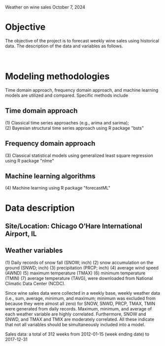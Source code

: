 Weather on wine sales
October 7, 2024

# Objective
The objective of the project is to forecast weekly wine sales using historical data. The description of the data and variables as follows.  
<br>
<br>

# Modeling methodologies
  Time domain approach, frequency domain approach, and machine learning models are utilized and compared. Specific methods include  
## Time domain approach  
   (1) Classical time series approaches (e.g., arima and sarima);   
   (2) Bayesian structural time series approach using R package "bsts"  
## Frequency domain approach  
   (3) Classical statistical models using generalized least square regression using R package "nlme"  
## Machine learning algorithms  
   (4) Machine learning using R package "forecastML"    

                             
# Data description
## Site/Location: Chicago O’Hare International Airport, IL
## Weather variables
(1) Daily records of snow fall (SNOW; inch)
(2) snow accumulation on the ground (SNWD; inch)
(3) precipitation (PRCP; inch)
(4) average wind speed (AWND)
(5) maximum temperature (TMAX)
(6) minimum temperature (TMIN)
(7) average temperature (TAVG), were downloaded from National Climatic Data Center (NCDC). 

Since wine sales data were collected in a weekly base, weekly weather data (i.e., sum, average, minimum, and maximum; minimum was excluded from because they were almost all zero) for SNOW, SNWD, PRCP, TMAX, TMIN were generated from daily records. Maximum, minimum, and 
average of each weather variable are highly correlated. Furthermore, SNOW and SNWD, and TMAX and TMIX are moderately correlated. All these indicate that not all variables should be simultaneously included into a model. 

Sales data: a total of 312 weeks from 2012-01-15 (week ending date) to 2017-12-31
